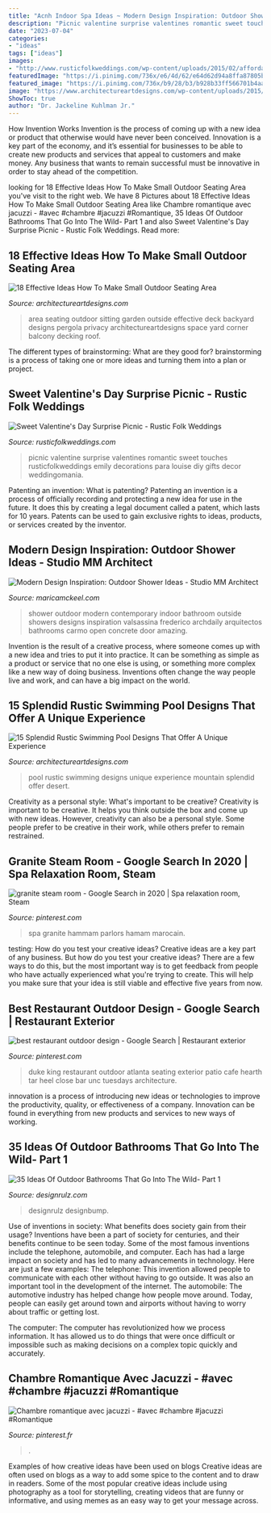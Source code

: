 ```yaml
---
title: "Acnh Indoor Spa Ideas ~ Modern Design Inspiration: Outdoor Shower Ideas"
description: "Picnic valentine surprise valentines romantic sweet touches rusticfolkweddings emily decorations para louise diy gifts decor weddingomania"
date: "2023-07-04"
categories:
- "ideas"
tags: ["ideas"]
images:
- "http://www.rusticfolkweddings.com/wp-content/uploads/2015/02/affordable-valentines-day-ideas1.jpg"
featuredImage: "https://i.pinimg.com/736x/e6/4d/62/e64d62d94a8ffa87805bfb63c5c0e5c2.jpg"
featured_image: "https://i.pinimg.com/736x/b9/28/b3/b928b33ff566701b4aa28e5eb5efe7e1--outdoor-restaurant-restaurant-ideas.jpg"
image: "https://www.architectureartdesigns.com/wp-content/uploads/2015/02/15-Splendid-Rustic-Swimming-Pool-Designs-That-Offer-A-Unique-Experience-3-630x436.jpg"
ShowToc: true
author: "Dr. Jackeline Kuhlman Jr."
---
```



How Invention Works
Invention is the process of coming up with a new idea or product that otherwise would have never been conceived. Innovation is a key part of the economy, and it’s essential for businesses to be able to create new products and services that appeal to customers and make money. Any business that wants to remain successful must be innovative in order to stay ahead of the competition.

	

		
looking for 18 Effective Ideas How To Make Small Outdoor Seating Area you've visit to the right web. We have 8 Pictures about 18 Effective Ideas How To Make Small Outdoor Seating Area like Chambre romantique avec jacuzzi - #avec #chambre #jacuzzi #Romantique, 35 Ideas Of Outdoor Bathrooms That Go Into The Wild- Part 1 and also Sweet Valentine&#039;s Day Surprise Picnic - Rustic Folk Weddings. Read more:
		
    
## 18 Effective Ideas How To Make Small Outdoor Seating Area

<img loading=lazy src="http://www.architectureartdesigns.com/wp-content/uploads/2015/04/1318.jpg" onerror="this.onerror=null;this.src='https://tse4.mm.bing.net/th?id=OIP.-jGMXzHSJe-kztv82QTGlgHaKN&amp;pid=15.1';" alt="18 Effective Ideas How To Make Small Outdoor Seating Area">

_Source: architectureartdesigns.com_

>area seating outdoor sitting garden outside effective deck backyard designs pergola privacy architectureartdesigns space yard corner balcony decking roof. 

	

The different types of brainstorming: What are they good for?
brainstorming is a process of taking one or more ideas and turning them into a plan or project.

    
## Sweet Valentine&#039;s Day Surprise Picnic - Rustic Folk Weddings

<img loading=lazy src="http://www.rusticfolkweddings.com/wp-content/uploads/2015/02/affordable-valentines-day-ideas1.jpg" onerror="this.onerror=null;this.src='https://tse4.mm.bing.net/th?id=OIP.YPA94kRT014quA-IkHzLjwHaLH&amp;pid=15.1';" alt="Sweet Valentine&#039;s Day Surprise Picnic - Rustic Folk Weddings">

_Source: rusticfolkweddings.com_

>picnic valentine surprise valentines romantic sweet touches rusticfolkweddings emily decorations para louise diy gifts decor weddingomania. 

	

Patenting an invention: What is patenting?
Patenting an invention is a process of officially recording and protecting a new idea for use in the future. It does this by creating a legal document called a patent, which lasts for 10 years. Patents can be used to gain exclusive rights to ideas, products, or services created by the inventor.

    
## Modern Design Inspiration: Outdoor Shower Ideas - Studio MM Architect

<img loading=lazy src="http://maricamckeel.com/wp-content/uploads/2014/06/jcs_1.jpg" onerror="this.onerror=null;this.src='https://tse2.mm.bing.net/th?id=OIP.N42_E-NNRbrdSgwYz7lJnQHaLJ&amp;pid=15.1';" alt="Modern Design Inspiration: Outdoor Shower Ideas - Studio MM Architect">

_Source: maricamckeel.com_

>shower outdoor modern contemporary indoor bathroom outside showers designs inspiration valsassina frederico archdaily arquitectos bathrooms carmo open concrete door amazing. 

	

Invention is the result of a creative process, where someone comes up with a new idea and tries to put it into practice. It can be something as simple as a product or service that no one else is using, or something more complex like a new way of doing business. Inventions often change the way people live and work, and can have a big impact on the world.

    
## 15 Splendid Rustic Swimming Pool Designs That Offer A Unique Experience

<img loading=lazy src="https://www.architectureartdesigns.com/wp-content/uploads/2015/02/15-Splendid-Rustic-Swimming-Pool-Designs-That-Offer-A-Unique-Experience-3-630x436.jpg" onerror="this.onerror=null;this.src='https://tse2.mm.bing.net/th?id=OIP.QWMMuOOP4oR3qe8fDWWeWAHaFI&amp;pid=15.1';" alt="15 Splendid Rustic Swimming Pool Designs That Offer A Unique Experience">

_Source: architectureartdesigns.com_

>pool rustic swimming designs unique experience mountain splendid offer desert. 

	

Creativity as a personal style: What's important to be creative?
Creativity is important to be creative. It helps you think outside the box and come up with new ideas. However, creativity can also be a personal style. Some people prefer to be creative in their work, while others prefer to remain restrained.

    
## Granite Steam Room - Google Search In 2020 | Spa Relaxation Room, Steam

<img loading=lazy src="https://i.pinimg.com/736x/e6/4d/62/e64d62d94a8ffa87805bfb63c5c0e5c2.jpg" onerror="this.onerror=null;this.src='https://tse3.mm.bing.net/th?id=OIP.RLNIIesd1u18eUGyQVGREgHaLH&amp;pid=15.1';" alt="granite steam room - Google Search in 2020 | Spa relaxation room, Steam">

_Source: pinterest.com_

>spa granite hammam parlors hamam marocain. 

	

testing: How do you test your creative ideas?
Creative ideas are a key part of any business. But how do you test your creative ideas? There are a few ways to do this, but the most important way is to get feedback from people who have actually experienced what you're trying to create. This will help you make sure that your idea is still viable and effective five years from now.

    
## Best Restaurant Outdoor Design - Google Search | Restaurant Exterior

<img loading=lazy src="https://i.pinimg.com/736x/b9/28/b3/b928b33ff566701b4aa28e5eb5efe7e1--outdoor-restaurant-restaurant-ideas.jpg" onerror="this.onerror=null;this.src='https://tse4.mm.bing.net/th?id=OIP.OWfOMmi7sSJDG1Jq4EraWwHaE8&amp;pid=15.1';" alt="best restaurant outdoor design - Google Search | Restaurant exterior">

_Source: pinterest.com_

>duke king restaurant outdoor atlanta seating exterior patio cafe hearth tar heel close bar unc tuesdays architecture. 

	

innovation is a process of introducing new ideas or technologies to improve the productivity, quality, or effectiveness of a company. Innovation can be found in everything from new products and services to new ways of working. 

    
## 35 Ideas Of Outdoor Bathrooms That Go Into The Wild- Part 1

<img loading=lazy src="https://cdn.designrulz.com/wp-content/uploads/2014/07/outdoor-bathroom-designrulz-33.jpg" onerror="this.onerror=null;this.src='https://tse3.mm.bing.net/th?id=OIP.tg1Sc_2xpeYzjYji4qWpMwHaEK&amp;pid=15.1';" alt="35 Ideas Of Outdoor Bathrooms That Go Into The Wild- Part 1">

_Source: designrulz.com_

>designrulz designbump. 

	

Use of inventions in society: What benefits does society gain from their usage?
Inventions have been a part of society for centuries, and their benefits continue to be seen today. Some of the most famous inventions include the telephone, automobile, and computer. Each has had a large impact on society and has led to many advancements in technology. Here are just a few examples: The telephone: This invention allowed people to communicate with each other without having to go outside. It was also an important tool in the development of the internet.
The automobile: The automotive industry has helped change how people move around. Today, people can easily get around town and airports without having to worry about traffic or getting lost.

The computer: The computer has revolutionized how we process information. It has allowed us to do things that were once difficult or impossible such as making decisions on a complex topic quickly and accurately.

    
## Chambre Romantique Avec Jacuzzi - #avec #chambre #jacuzzi #Romantique

<img loading=lazy src="https://i.pinimg.com/736x/a9/5d/61/a95d612665263370dedb5f6b9294d45f.jpg" onerror="this.onerror=null;this.src='https://tse2.mm.bing.net/th?id=OIP.pEMZFYp2Z3dp4BWnRGvuHwHaLH&amp;pid=15.1';" alt="Chambre romantique avec jacuzzi - #avec #chambre #jacuzzi #Romantique">

_Source: pinterest.fr_

>. 

	

Examples of how creative ideas have been used on blogs
Creative ideas are often used on blogs as a way to add some spice to the content and to draw in readers. Some of the most popular creative ideas include using photography as a tool for storytelling, creating videos that are funny or informative, and using memes as an easy way to get your message across.

